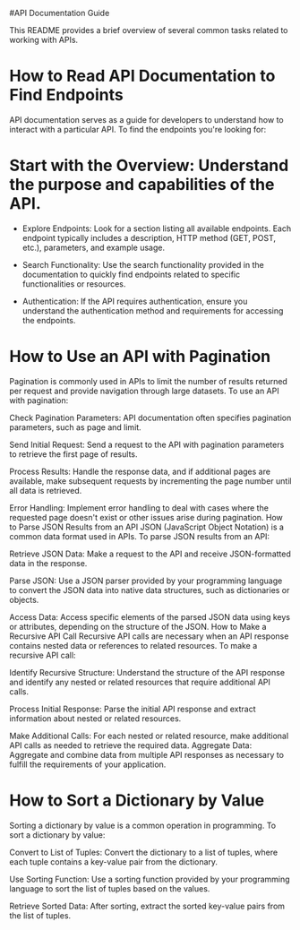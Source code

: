 #API Documentation Guide

This README provides a brief overview of several common tasks related to working with APIs.

# How to Read API Documentation to Find Endpoints

API documentation serves as a guide for developers to understand how to interact with a particular API. To find the endpoints you're looking for:

# Start with the Overview: Understand the purpose and capabilities of the API.

* Explore Endpoints: Look for a section listing all available endpoints. Each endpoint typically includes a description, HTTP method (GET, POST, etc.), parameters, and example usage.

* Search Functionality: Use the search functionality provided in the documentation to quickly find endpoints related to specific functionalities or resources.

* Authentication: If the API requires authentication, ensure you understand the authentication method and requirements for accessing the endpoints.

# How to Use an API with Pagination

Pagination is commonly used in APIs to limit the number of results returned per request and provide navigation through large datasets. To use an API with pagination:

Check Pagination Parameters: API documentation often specifies pagination parameters, such as page and limit.

Send Initial Request: Send a request to the API with pagination parameters to retrieve the first page of results.

Process Results: Handle the response data, and if additional pages are available, make subsequent requests by incrementing the page number until all data is retrieved.

Error Handling: Implement error handling to deal with cases where the requested page doesn't exist or other issues arise during pagination.
How to Parse JSON Results from an API
JSON (JavaScript Object Notation) is a common data format used in APIs. To parse JSON results from an API:

Retrieve JSON Data: Make a request to the API and receive JSON-formatted data in the response.

Parse JSON: Use a JSON parser provided by your programming language to convert the JSON data into native data structures, such as dictionaries or objects.

Access Data: Access specific elements of the parsed JSON data using keys or attributes, depending on the structure of the JSON.
How to Make a Recursive API Call
Recursive API calls are necessary when an API response contains nested data or references to related resources. To make a recursive API call:

Identify Recursive Structure: Understand the structure of the API response and identify any nested or related resources that require additional API calls.

Process Initial Response: Parse the initial API response and extract information about nested or related resources.

Make Additional Calls: For each nested or related resource, make additional API calls as needed to retrieve the required data.
Aggregate Data: Aggregate and combine data from multiple API responses as necessary to fulfill the requirements of your application.

# How to Sort a Dictionary by Value

Sorting a dictionary by value is a common operation in programming. To sort a dictionary by value:

Convert to List of Tuples: Convert the dictionary to a list of tuples, where each tuple contains a key-value pair from the dictionary.

Use Sorting Function: Use a sorting function provided by your programming language to sort the list of tuples based on the values.

Retrieve Sorted Data: After sorting, extract the sorted key-value pairs from the list of tuples.
